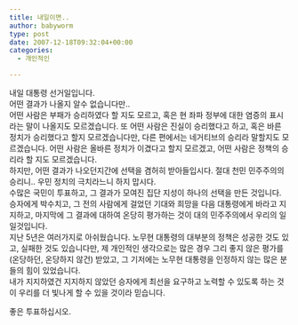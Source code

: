 ```yaml
---
title: 내일이면..
author: babyworm
type: post
date: 2007-12-18T09:32:04+00:00
categories:
  - 개인적인

---
```

내일 대통령 선거일입니다.  
어떤 결과가 나올지 알수 없습니다만..  
어떤 사람은 부패가 승리하였다 할 지도 모르고, 혹은 현 좌파 정부에 대한 염증의 표시라는 말이 나올지도 모르겠습니다. 또 어떤 사람은 진실이 승리했다고 하고, 혹은 바른 정치가 승리했다고 할지 모르겠습니다만, 다른 편에서는 네거티브의 승리라 말할지도 모르겠습니다. 어떤 사람은 올바른 정치가 이겼다고 할지 모르겠고, 어떤 사람은 정책의 승리라 할 지도 모르겠습니다.  
하지만, 어떤 결과가 나오던지간에 선택을 겸허히 받아들입시다. 절대 천민 민주주의의 승리니.. 우민 정치의 극치라느니 하지 맙시다.  
수많은 국민이 투표하고, 그 결과가 모여진 집단 지성이 하나의 선택을 만든 것입니다.  
승자에게 박수치고, 그 전의 사람에게 걸었던 기대와 희망을 다음 대통령에게 바라고 지지하고, 마지막에 그 결과에 대하여 온당히 평가하는 것이 대의 민주주의에서 우리의 일일것입니다.  
지난 5년은 여러가지로 아쉬웠습니다. 노무현 대통령의 대부분의 정책은 성공한 것도 있고, 실패한 것도 있습니다만, 제 개인적인 생각으로는 많은 경우 그리 좋지 않은 평가를(온당하던, 온당하지 않건) 받았고, 그 기저에는 노무현 대통령을 인정하지 않는 많은 분들의 힘이 있었습니다.  
내가 지지하였건 지지하지 않았던 승자에게 최선을 요구하고 노력할 수 있도록 하는 것이 우리를 더 빛나게 할 수 있을 것이라 믿습니다. 

좋은 투표하십시오.
